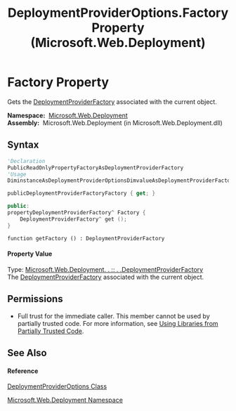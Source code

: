 ﻿---
title: DeploymentProviderOptions.Factory Property  (Microsoft.Web.Deployment)
TOCTitle: Factory Property
ms:assetid: P:Microsoft.Web.Deployment.DeploymentProviderOptions.Factory
ms:mtpsurl: https://msdn.microsoft.com/en-us/library/microsoft.web.deployment.deploymentprovideroptions.factory(v=VS.90)
ms:contentKeyID: 20208712
ms.date: 05/02/2012
mtps_version: v=VS.90
f1_keywords:
- Microsoft.Web.Deployment.DeploymentProviderOptions.Factory
- Microsoft.Web.Deployment.DeploymentProviderOptions.get_Factory
dev_langs:
- CSharp
- JScript
- VB
- c++
api_location:
- Microsoft.Web.Deployment.dll
api_name:
- Microsoft.Web.Deployment.DeploymentProviderOptions.Factory
- Microsoft.Web.Deployment.DeploymentProviderOptions.get_Factory
api_type:
- Managed
topic_type:
- apiref
- kbSyntax
product_family_name: VS
ROBOTS: INDEX,FOLLOW
---

# Factory Property

Gets the [DeploymentProviderFactory](deploymentproviderfactory-class-microsoft-web-deployment.md) associated with the current object.

**Namespace:**  [Microsoft.Web.Deployment](microsoft-web-deployment-namespace.md)  
**Assembly:**  Microsoft.Web.Deployment (in Microsoft.Web.Deployment.dll)

## Syntax

``` vb
'Declaration
PublicReadOnlyPropertyFactoryAsDeploymentProviderFactory
'Usage
DiminstanceAsDeploymentProviderOptionsDimvalueAsDeploymentProviderFactoryvalue = instance.Factory
```

``` csharp
publicDeploymentProviderFactoryFactory { get; }
```

``` c++
public:
propertyDeploymentProviderFactory^ Factory {
    DeploymentProviderFactory^ get ();
}
```

``` jscript
function getFactory () : DeploymentProviderFactory
```

#### Property Value

Type: [Microsoft.Web.Deployment. . :: . .DeploymentProviderFactory](deploymentproviderfactory-class-microsoft-web-deployment.md)  
The [DeploymentProviderFactory](deploymentproviderfactory-class-microsoft-web-deployment.md) associated with the current object.  

## Permissions

  - Full trust for the immediate caller. This member cannot be used by partially trusted code. For more information, see [Using Libraries from Partially Trusted Code](https://msdn.microsoft.com/en-us/library/8skskf63\(v=vs.90\)).

## See Also

#### Reference

[DeploymentProviderOptions Class](deploymentprovideroptions-class-microsoft-web-deployment.md)

[Microsoft.Web.Deployment Namespace](microsoft-web-deployment-namespace.md)

